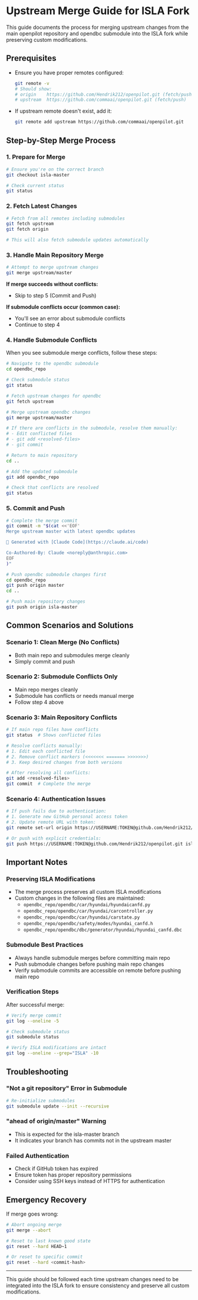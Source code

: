 # Upstream Merge Guide for ISLA Fork

This guide documents the process for merging upstream changes from the main openpilot repository and opendbc submodule into the ISLA fork while preserving custom modifications.

## Prerequisites

- Ensure you have proper remotes configured:
  ```bash
  git remote -v
  # Should show:
  # origin    https://github.com/Hendrik212/openpilot.git (fetch/push)
  # upstream  https://github.com/commaai/openpilot.git (fetch/push)
  ```

- If upstream remote doesn't exist, add it:
  ```bash
  git remote add upstream https://github.com/commaai/openpilot.git
  ```

## Step-by-Step Merge Process

### 1. Prepare for Merge

```bash
# Ensure you're on the correct branch
git checkout isla-master

# Check current status
git status
```

### 2. Fetch Latest Changes

```bash
# Fetch from all remotes including submodules
git fetch upstream
git fetch origin

# This will also fetch submodule updates automatically
```

### 3. Handle Main Repository Merge

```bash
# Attempt to merge upstream changes
git merge upstream/master
```

**If merge succeeds without conflicts:**
- Skip to step 5 (Commit and Push)

**If submodule conflicts occur (common case):**
- You'll see an error about submodule conflicts
- Continue to step 4

### 4. Handle Submodule Conflicts

When you see submodule merge conflicts, follow these steps:

```bash
# Navigate to the opendbc submodule
cd opendbc_repo

# Check submodule status
git status

# Fetch upstream changes for opendbc
git fetch upstream

# Merge upstream opendbc changes
git merge upstream/master

# If there are conflicts in the submodule, resolve them manually:
# - Edit conflicted files
# - git add <resolved-files>
# - git commit

# Return to main repository
cd ..

# Add the updated submodule
git add opendbc_repo

# Check that conflicts are resolved
git status
```

### 5. Commit and Push

```bash
# Complete the merge commit
git commit -m "$(cat <<'EOF'
Merge upstream master with latest opendbc updates

🤖 Generated with [Claude Code](https://claude.ai/code)

Co-Authored-By: Claude <noreply@anthropic.com>
EOF
)"

# Push opendbc submodule changes first
cd opendbc_repo
git push origin master
cd ..

# Push main repository changes
git push origin isla-master
```

## Common Scenarios and Solutions

### Scenario 1: Clean Merge (No Conflicts)
- Both main repo and submodules merge cleanly
- Simply commit and push

### Scenario 2: Submodule Conflicts Only
- Main repo merges cleanly
- Submodule has conflicts or needs manual merge
- Follow step 4 above

### Scenario 3: Main Repository Conflicts
```bash
# If main repo files have conflicts
git status  # Shows conflicted files

# Resolve conflicts manually:
# 1. Edit each conflicted file
# 2. Remove conflict markers (<<<<<<< ======= >>>>>>>)
# 3. Keep desired changes from both versions

# After resolving all conflicts:
git add <resolved-files>
git commit  # Complete the merge
```

### Scenario 4: Authentication Issues
```bash
# If push fails due to authentication:
# 1. Generate new GitHub personal access token
# 2. Update remote URL with token:
git remote set-url origin https://USERNAME:TOKEN@github.com/Hendrik212/openpilot.git

# Or push with explicit credentials:
git push https://USERNAME:TOKEN@github.com/Hendrik212/openpilot.git isla-master
```

## Important Notes

### Preserving ISLA Modifications
- The merge process preserves all custom ISLA modifications
- Custom changes in the following files are maintained:
  - `opendbc_repo/opendbc/car/hyundai/hyundaicanfd.py`
  - `opendbc_repo/opendbc/car/hyundai/carcontroller.py`
  - `opendbc_repo/opendbc/car/hyundai/carstate.py`
  - `opendbc_repo/opendbc/safety/modes/hyundai_canfd.h`
  - `opendbc_repo/opendbc/dbc/generator/hyundai/hyundai_canfd.dbc`

### Submodule Best Practices
- Always handle submodule merges before committing main repo
- Push submodule changes before pushing main repo changes
- Verify submodule commits are accessible on remote before pushing main repo

### Verification Steps
After successful merge:
```bash
# Verify merge commit
git log --oneline -5

# Check submodule status
git submodule status

# Verify ISLA modifications are intact
git log --oneline --grep="ISLA" -10
```

## Troubleshooting

### "Not a git repository" Error in Submodule
```bash
# Re-initialize submodules
git submodule update --init --recursive
```

### "ahead of origin/master" Warning
- This is expected for the isla-master branch
- It indicates your branch has commits not in the upstream master

### Failed Authentication
- Check if GitHub token has expired
- Ensure token has proper repository permissions
- Consider using SSH keys instead of HTTPS for authentication

## Emergency Recovery

If merge goes wrong:
```bash
# Abort ongoing merge
git merge --abort

# Reset to last known good state
git reset --hard HEAD~1

# Or reset to specific commit
git reset --hard <commit-hash>
```

---

This guide should be followed each time upstream changes need to be integrated into the ISLA fork to ensure consistency and preserve all custom modifications.